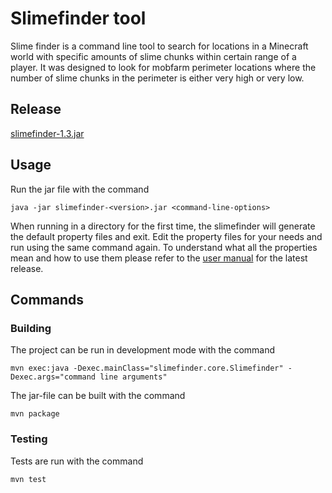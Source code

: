 # Slimefinder tool

Slime finder is a command line tool to search for locations in a Minecraft world with specific amounts of slime chunks within certain range of a player. It was designed to look for mobfarm perimeter locations where the number of slime chunks in the perimeter is either very high or very low.

## Release
[slimefinder-1.3.jar](https://github.com/Nukelawe/slimefinder/releases/download/1.3/slimefinder-1.3.jar)

## Usage
Run the jar file with the command
```
java -jar slimefinder-<version>.jar <command-line-options>
```
When running in a directory for the first time, the slimefinder will generate the default property files and exit. Edit the property files for your needs and run using the same command again. To understand what all the properties mean and how to use them please refer to the [user manual](Slimefinder/documentation/user-manual.md) for the latest release.

## Commands 

### Building

The project can be run in development mode with the command

```
mvn exec:java -Dexec.mainClass="slimefinder.core.Slimefinder" -Dexec.args="command line arguments"
```

The jar-file can be built with the command

```
mvn package
```

### Testing

Tests are run with the command

```
mvn test
```
